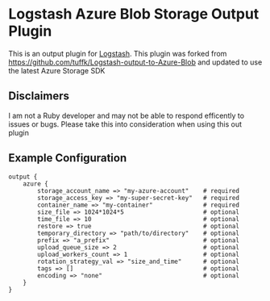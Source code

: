 
# Logstash Azure Blob Storage Output Plugin

This is an output plugin for [Logstash](https://github.com/elastic/logstash). This plugin was forked from https://github.com/tuffk/Logstash-output-to-Azure-Blob and updated to use the latest Azure Storage SDK

## Disclaimers

I am not a Ruby developer and may not be able to respond efficently to issues or bugs. Please take this into consideration when using this out plugin

## Example Configuration
```
output {
    azure {
        storage_account_name => "my-azure-account"    # required
        storage_access_key => "my-super-secret-key"   # required
        container_name => "my-container"              # required
        size_file => 1024*1024*5                      # optional
        time_file => 10                               # optional
        restore => true                               # optional
        temporary_directory => "path/to/directory"    # optional
        prefix => "a_prefix"                          # optional
        upload_queue_size => 2                        # optional
        upload_workers_count => 1                     # optional
        rotation_strategy_val => "size_and_time"      # optional
        tags => []                                    # optional
        encoding => "none"                            # optional
    }
}
```
